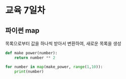 # 교육 7일차

## 파이썬 map

목록으로부터 값을 하나씩 받아서 변환하여, 새로운 목록을 생성

```python
def make power(number):
    return number ** 2

for number in map(make_power, range(1,10)):
    print(number)
```
